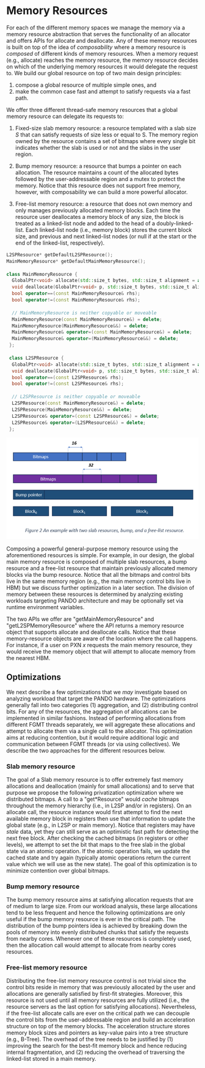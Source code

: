 # Memory Resources

For each of the different memory spaces we manage the memory via a memory resource abstraction that serves the functionality of an allocator and offers APIs for allocate and deallocate. Any of these memory resources is built on top of the idea of *composability* where a memory resource is *composed* of different kinds of memory resources.
When a memory request (e.g., allocate) reaches the memory resource, the memory resource decides on which of the underlying memory resources it would delegate the request to. We build our global resource on top of two main design principles:
1. compose a global resource of multiple simple ones, and
2. make the common case fast and attempt to satisfy requests via a fast path.

We offer three different thread-safe memory resources that a global
memory resource can delegate its requests to:

1.  Fixed-size slab memory resource: a resource templated with a slab
    size *S* that can satisfy requests of size less or equal to S. The
    memory region owned by the resource contains a set of bitmaps where
    every single bit indicates whether the slab is used or not and the
    slabs in the user region.

2.  Bump memory resource: a resource that bumps a pointer on each
    allocation. The resource maintains a count of the allocated bytes
    followed by the user-addressable region and a mutex to protect the memory.
    Notice that this resource does not support free memory, however, with composability we can
    build a more powerful allocator.

3.  Free-list memory resource: a resource that does not own memory and
    only manages previously allocated memory blocks. Each time the
    resource user deallocates a memory block of any size, the block is
    treated as a linked-list node and added to the head of a
    doubly-linked-list. Each linked-list node (i.e., memory block)
    stores the current block size, and previous and next linked-list
    nodes (or null if at the start or the end of the linked-list,
    respectively).

```cpp
L2SPResource* getDefaultL2SPResource();
MainMemoryResource* getDefaultMainMemoryResource();

class MainMemoryResource {
  GlobalPtr<void> allocate(std::size_t bytes, std::size_t alignment = alignof(std::max_align_t));
  void deallocate(GlobalPtr<void> p, std::size_t bytes, std::size_t alignment = alignof(std::max_align_t));
  bool operator==(const MainMemoryResource& rhs);
  bool operator!=(const MainMemoryResource& rhs);

  // MainMemoryResource is neither copyable or moveable
  MainMemoryResource(const MainMemoryResource&) = delete;
  MainMemoryResource(MainMemoryResource&&) = delete;
  MainMemoryResource& operator=(const MainMemoryResource&) = delete;
  MainMemoryResource& operator=(MainMemoryResource&&) = delete;
 };

 class L2SPResource {
  GlobalPtr<void> allocate(std::size_t bytes, std::size_t alignment = alignof(std::max_align_t));
  void deallocate(GlobalPtr<void> p, std::size_t bytes, std::size_t alignment = alignof(std::max_align_t));
  bool operator==(const L2SPResource& rhs);
  bool operator!=(const L2SPResource& rhs);

  // L2SPResource is neither copyable or moveable
  L2SPResource(const MainMemoryResource&) = delete;
  L2SPResource(MainMemoryResource&&) = delete;
  L2SPResource& operator=(const L2SPResource&) = delete;
  L2SPResource& operator=(L2SPResource&&) = delete;
 };
```

![](imgs/allocator_illustration.png)

Composing a powerful general-purpose memory resource using the aforementioned resources is simple. For example, in our design, the global main memory resource is composed of multiple slab resources, a bump resource and a free-list resource that maintain previously allocated memory blocks via the bump resource. Notice that all the bitmaps and control bits live in the same memory region (e.g., the main memory control bits live in HBM) but we discuss further optimization in a later section. The division of memory between these resources is determined by analyzing existing workloads targeting PANDO architecture and may be optionally set via runtime environment variables.

The two APIs we offer are "getMainMemoryResource" and "getL2SPMemoryResource" where the API returns a memory resource object that supports allocate and deallocate calls. Notice that these memory-resource objects are aware of the location where the call happens. For instance, if a user on PXN *x* requests the main memory resource, they would receive the memory object that will attempt to allocate memory from the nearest HBM.

## Optimizations

We next describe a few optimizations that we *may* investigate based on analyzing workload that target the PANDO hardware. The optimizations generally fall into two categories (1) aggregation, and (2) distributing control bits. For any of the resources, the aggregation of allocations can be implemented in similar fashions. Instead of performing allocations from different FGMT threads separately, we will aggregate these allocations and attempt to allocate them via a single call to the allocator. This optimization aims at reducing contention, but it would require additional logic and communication between FGMT threads (or via using collectives). We describe the two approaches for the different resources below.

### Slab memory resource

The goal of a Slab memory resource is to offer extremely fast memory allocations and deallocation (mainly for small allocations) and to serve that purpose we propose the following privatization optimization where we distributed bitmaps. A call to a "get\*Resource" would *cache* bitmaps throughout the memory hierarchy (i.e., in L2SP and/or in registers). On an allocate call, the resource instance would first attempt to find the next available memory block in registers then use that information to update the global state (e.g., in L2SP or main memory). Notice that registers may have *stale* data, yet they can still serve as an optimistic fast path for detecting the next free block. After checking the cached bitmaps (in registers or other levels), we attempt to set the bit that maps to the free slab in the global state via an atomic operation. If the atomic operation fails, we update the cached state and try again (typically atomic operations return the current value which we will use as the new state). The goal of this optimization is to minimize contention over global bitmaps.

### Bump memory resource

The bump memory resource aims at satisfying allocation requests that are of medium to large size. From our workload analysis, these large allocations tend to be less frequent and hence the following optimizations are only useful if the bump memory resource is ever in the critical path. The distribution of the bump pointers idea is achieved by breaking down the pools of memory into evenly distributed chunks that satisfy the requests from nearby cores. Whenever one of these resources is completely used, then the allocation call would attempt to allocate from nearby cores resources.

### Free-list memory resource

Distributing the free-list memory resource control is not trivial since the control bits reside in memory that was previously allocated by the
user and allocations are generally satisfied by first-fit strategies. Moreover, this resource is not used until all memory resources are fully
utilized (i.e., the resource servers as the last option for satisfying allocations). Nevertheless, if the free-list allocate calls are ever on
the critical path we can decouple the control bits from the user-addressable region and build an acceleration structure on top of
the memory blocks. The acceleration structure stores memory block sizes and pointers as key-value pairs into a tree structure (e.g., B-Tree).
The overhead of the tree needs to be justified by (1) improving the search for the best-fit memory block and hence reducing internal
fragmentation, and (2) reducing the overhead of traversing the linked-list stored in a main memory.
